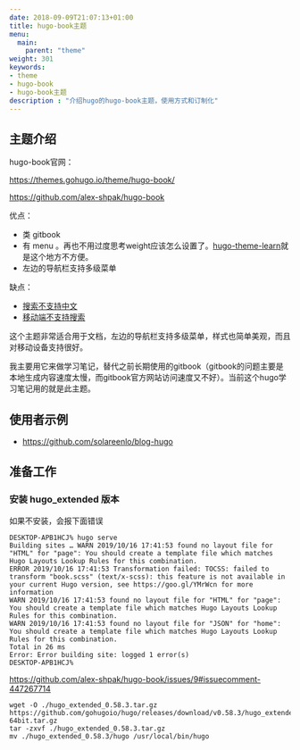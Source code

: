 ```yaml
---
date: 2018-09-09T21:07:13+01:00
title: hugo-book主题
menu:
  main:
    parent: "theme"
weight: 301
keywords:
- theme
- hugo-book
- hugo-book主题
description : "介绍hugo的hugo-book主题，使用方式和订制化"
---
```


## 主题介绍

hugo-book官网：

https://themes.gohugo.io/theme/hugo-book/

https://github.com/alex-shpak/hugo-book

优点：

- 类 gitbook
- 有 menu 。再也不用过度思考weight应该怎么设置了。[hugo-theme-learn](https://themes.gohugo.io/hugo-theme-learn/)就是这个地方不方便。
- 左边的导航栏支持多级菜单

缺点：

- [搜索不支持中文](https://github.com/alex-shpak/hugo-book/issues/80)
- [移动端不支持搜索](https://github.com/alex-shpak/hugo-book/issues/74)

这个主题非常适合用于文档，左边的导航栏支持多级菜单，样式也简单美观，而且对移动设备支持很好。

我主要用它来做学习笔记，替代之前长期使用的gitbook（gitbook的问题主要是本地生成内容速度太慢，而gitbook官方网站访问速度又不好）。当前这个hugo学习笔记用的就是此主题。

## 使用者示例

- https://github.com/solareenlo/blog-hugo

## 准备工作

### 安装 hugo_extended 版本

如果不安装，会报下面错误

```
DESKTOP-APB1HCJ% hugo serve
Building sites … WARN 2019/10/16 17:41:53 found no layout file for "HTML" for "page": You should create a template file which matches Hugo Layouts Lookup Rules for this combination.
ERROR 2019/10/16 17:41:53 Transformation failed: TOCSS: failed to transform "book.scss" (text/x-scss): this feature is not available in your current Hugo version, see https://goo.gl/YMrWcn for more information
WARN 2019/10/16 17:41:53 found no layout file for "HTML" for "page": You should create a template file which matches Hugo Layouts Lookup Rules for this combination.
WARN 2019/10/16 17:41:53 found no layout file for "JSON" for "home": You should create a template file which matches Hugo Layouts Lookup Rules for this combination.
Total in 26 ms
Error: Error building site: logged 1 error(s)
DESKTOP-APB1HCJ%
```

https://github.com/alex-shpak/hugo-book/issues/9#issuecomment-447267714

```
wget -O ./hugo_extended_0.58.3.tar.gz https://github.com/gohugoio/hugo/releases/download/v0.58.3/hugo_extended_0.58.3_Linux-64bit.tar.gz
tar -zxvf ./hugo_extended_0.58.3.tar.gz
mv ./hugo_extended_0.58.3/hugo /usr/local/bin/hugo
```
